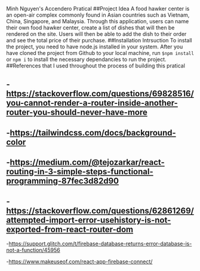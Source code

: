 Minh Nguyen's Accendero Pratical
##Project Idea
A food hawker center is an open-air complex commonly found in Asian countries such as Vietnam, China, Singapore, and Malaysia. Through this application, users can
name their own food hawker center, create a list of dishes that will then be rendered on the site. Users will then be able to add the dish to their order and see the total price of their purchase.
##Installation Intrsuction
To install the project, you need to have node.js installed in your system. After you have cloned the project from Github to your local machine, run `$npm install` or `npm i` to install the necessary dependancies to run the project.
##References that I used throughout the process of building this pratical

## -https://stackoverflow.com/questions/69828516/you-cannot-render-a-router-inside-another-router-you-should-never-have-more

## -https://tailwindcss.com/docs/background-color

## -https://medium.com/@tejozarkar/react-routing-in-3-simple-steps-functional-programming-87fec3d82d90

## -https://stackoverflow.com/questions/62861269/attempted-import-error-usehistory-is-not-exported-from-react-router-dom

-https://support.glitch.com/t/firebase-database-returns-error-database-is-not-a-function/45956

-https://www.makeuseof.com/react-app-firebase-connect/
